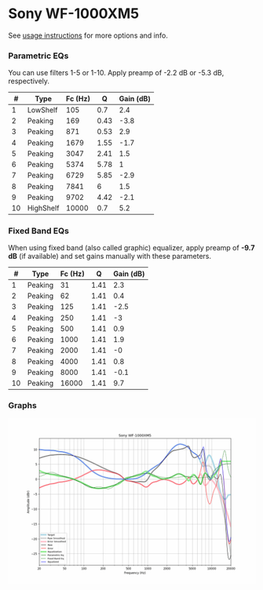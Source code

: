 # Sony WF-1000XM5
See [usage instructions](https://github.com/jaakkopasanen/AutoEq#usage) for more options and info.

### Parametric EQs
You can use filters 1-5 or 1-10. Apply preamp of -2.2 dB or -5.3 dB, respectively.

|   # | Type      |   Fc (Hz) |    Q |   Gain (dB) |
|-----|-----------|-----------|------|-------------|
|   1 | LowShelf  |       105 | 0.7  |         2.4 |
|   2 | Peaking   |       169 | 0.43 |        -3.8 |
|   3 | Peaking   |       871 | 0.53 |         2.9 |
|   4 | Peaking   |      1679 | 1.55 |        -1.7 |
|   5 | Peaking   |      3047 | 2.41 |         1.5 |
|   6 | Peaking   |      5374 | 5.78 |         1   |
|   7 | Peaking   |      6729 | 5.85 |        -2.9 |
|   8 | Peaking   |      7841 | 6    |         1.5 |
|   9 | Peaking   |      9702 | 4.42 |        -2.1 |
|  10 | HighShelf |     10000 | 0.7  |         5.2 |

### Fixed Band EQs
When using fixed band (also called graphic) equalizer, apply preamp of **-9.7 dB** (if available) and set gains manually with these parameters.

|   # | Type    |   Fc (Hz) |    Q |   Gain (dB) |
|-----|---------|-----------|------|-------------|
|   1 | Peaking |        31 | 1.41 |         2.3 |
|   2 | Peaking |        62 | 1.41 |         0.4 |
|   3 | Peaking |       125 | 1.41 |        -2.5 |
|   4 | Peaking |       250 | 1.41 |        -3   |
|   5 | Peaking |       500 | 1.41 |         0.9 |
|   6 | Peaking |      1000 | 1.41 |         1.9 |
|   7 | Peaking |      2000 | 1.41 |        -0   |
|   8 | Peaking |      4000 | 1.41 |         0.8 |
|   9 | Peaking |      8000 | 1.41 |        -0.1 |
|  10 | Peaking |     16000 | 1.41 |         9.7 |

### Graphs
![](./Sony%20WF-1000XM5.png)

